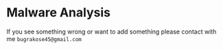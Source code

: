 # Malware Analysis 
If you see something wrong or want to add something please contact with me ```bugrakose45@gmail.com```

